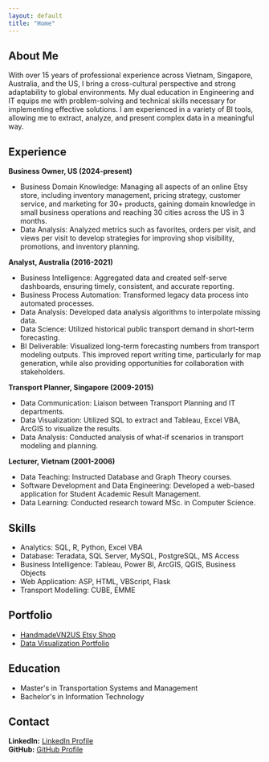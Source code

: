 ```yaml
---
layout: default
title: "Home"
---
```

## About Me
With over 15 years of professional experience across Vietnam, Singapore, Australia, and the US, I bring a cross-cultural perspective and strong adaptability to global environments. My dual education in Engineering and IT equips me with problem-solving and technical skills necessary for implementing effective solutions. I am experienced in a variety of BI tools, allowing me to extract, analyze, and present complex data in a meaningful way.

## Experience
**Business Owner, US (2024-present)**  
- Business Domain Knowledge: Managing all aspects of an online Etsy store, including inventory management, pricing strategy, customer service, and marketing for 30+ products, gaining domain knowledge in small business operations and reaching 30 cities across the US in 3 months.
- Data Analysis: Analyzed metrics such as favorites, orders per visit, and views per visit to develop strategies for improving shop visibility, promotions, and inventory planning.

**Analyst, Australia (2016-2021)**  
- Business Intelligence: Aggregated data and created self-serve dashboards, ensuring timely, consistent, and accurate reporting.
- Business Process Automation: Transformed legacy data process into automated processes.
- Data Analysis: Developed data analysis algorithms to interpolate missing data. 
- Data Science: Utilized historical public transport demand in short-term forecasting. 
- BI Deliverable: Visualized long-term forecasting numbers from transport modeling outputs. This improved report writing time, particularly for map generation, while also providing opportunities for collaboration with stakeholders.

**Transport Planner, Singapore (2009-2015)**  
- Data Communication: Liaison between Transport Planning and IT departments.
- Data Visualization: Utilized SQL to extract and Tableau, Excel VBA, ArcGIS to visualize the results.
- Data Analysis: Conducted analysis of what-if scenarios in transport modeling and planning.

**Lecturer, Vietnam (2001-2006)**  
- Data Teaching: Instructed Database and Graph Theory courses.
- Software Development and Data Engineering: Developed a web-based application for Student Academic Result Management.
- Data Learning: Conducted research toward MSc. in Computer Science.

## Skills
- Analytics: SQL, R, Python, Excel VBA
- Database: Teradata, SQL Server, MySQL, PostgreSQL, MS Access
- Business Intelligence: Tableau, Power BI, ArcGIS, QGIS, Business Objects
- Web Application: ASP, HTML, VBScript, Flask
- Transport Modelling: CUBE, EMME

## Portfolio
- [HandmadeVN2US Etsy Shop](https://handmadevn2us.etsy.com)
- [Data Visualization Portfolio](https://public.tableau.com/app/profile/hang.le/vizzes)

## Education
- Master's in Transportation Systems and Management
- Bachelor's in Information Technology

## Contact
**LinkedIn:** [LinkedIn Profile](https://www.linkedin.com/in/hangleus/)  
**GitHub:** [GitHub Profile](https://github.com/hanglttAU)
